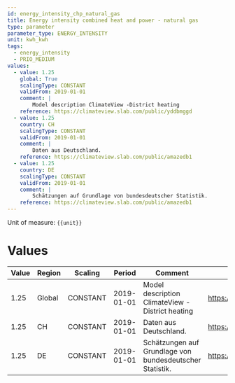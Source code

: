 ```yaml
---
id: energy_intensity_chp_natural_gas
title: Energy intensity combined heat and power - natural gas
type: parameter
parameter_type: ENERGY_INTENSITY
unit: kwh_kwh
tags:
  - energy_intensity
  - PRIO_MEDIUM
values:
  - value: 1.25
    global: True
    scalingType: CONSTANT
    validFrom: 2019-01-01
    comment: |
        Model description ClimateView -District heating
    reference: https://climateview.slab.com/public/yddbmggd
  - value: 1.25
    country: CH
    scalingType: CONSTANT
    validFrom: 2019-01-01
    comment: |
        Daten aus Deutschland.
    reference: https://climateview.slab.com/public/amazedb1
  - value: 1.25
    country: DE
    scalingType: CONSTANT
    validFrom: 2019-01-01
    comment: |
        Schätzungen auf Grundlage von bundesdeutscher Statistik.
    reference: https://climateview.slab.com/public/amazedb1
---
```



Unit of measure: `{{unit}}`


# Values


| Value | Region | Scaling | Period | Comment | Reference |
|-------|--------|---------|--------|---------|-----------|
| 1.25 | Global | CONSTANT | 2019-01-01 | Model description ClimateView -District heating | https://climateview.slab.com/public/yddbmggd |
| 1.25 | CH | CONSTANT | 2019-01-01 | Daten aus Deutschland. | https://climateview.slab.com/public/amazedb1 |
| 1.25 | DE | CONSTANT | 2019-01-01 | Schätzungen auf Grundlage von bundesdeutscher Statistik. | https://climateview.slab.com/public/amazedb1 |


